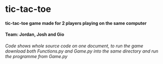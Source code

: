 # tic-tac-toe

#### tic-tac-toe game made for 2 players playing on the same computer
#### Team: Jordan, Josh and Gio


###### Code shows whole source code on one document, to run the game download both Functions.py and Game.py into the same directory and run the programme from Game.py
